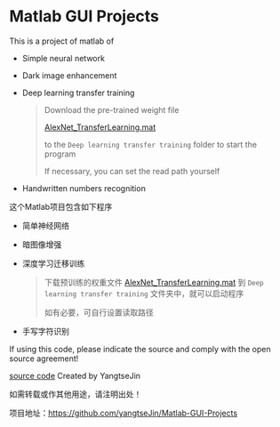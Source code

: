 # Matlab GUI Projects

This is a project of matlab of 

* Simple neural network

* Dark image enhancement

* Deep learning transfer training

  > Download the pre-trained weight file 
  >
  > [AlexNet_TransferLearning.mat](https://drive.google.com/file/d/1-1U-IleW1OTCWf8fv3-tex_Rj-BG2cXt/view?usp=drive_link) 
  >
  > to the `Deep learning transfer training` folder to start the program
  >
  > If necessary, you can set the read path yourself

* Handwritten numbers recognition



这个Matlab项目包含如下程序

* 简单神经网络

* 暗图像增强

* 深度学习迁移训练

  > 下载预训练的权重文件 [AlexNet_TransferLearning.mat](https://drive.google.com/file/d/1-1U-IleW1OTCWf8fv3-tex_Rj-BG2cXt/view?usp=drive_link) 到 `Deep learning transfer training` 文件夹中，就可以启动程序
  >
  > 如有必要，可自行设置读取路径

* 手写字符识别



If using this code, please indicate the source and comply with the open source agreement!

[source code](https://github.com/yangtseJin/Matlab-GUI-Projects) Created by YangtseJin



如需转载或作其他用途，请注明出处！

项目地址：https://github.com/yangtseJin/Matlab-GUI-Projects


